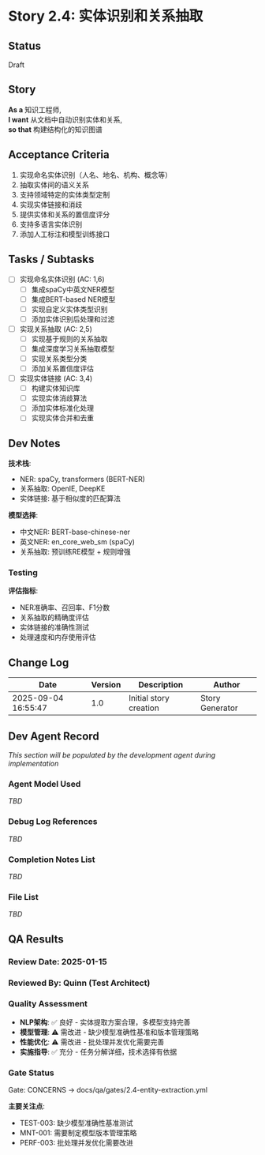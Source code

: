 # Story 2.4: 实体识别和关系抽取

## Status
Draft

## Story
**As a** 知识工程师,  
**I want** 从文档中自动识别实体和关系,  
**so that** 构建结构化的知识图谱

## Acceptance Criteria
1. 实现命名实体识别（人名、地名、机构、概念等）
2. 抽取实体间的语义关系
3. 支持领域特定的实体类型定制
4. 实现实体链接和消歧
5. 提供实体和关系的置信度评分
6. 支持多语言实体识别
7. 添加人工标注和模型训练接口

## Tasks / Subtasks
- [ ] 实现命名实体识别 (AC: 1,6)
  - [ ] 集成spaCy中英文NER模型
  - [ ] 集成BERT-based NER模型
  - [ ] 实现自定义实体类型识别
  - [ ] 添加实体识别后处理和过滤
- [ ] 实现关系抽取 (AC: 2,5)
  - [ ] 实现基于规则的关系抽取
  - [ ] 集成深度学习关系抽取模型
  - [ ] 实现关系类型分类
  - [ ] 添加关系置信度评估
- [ ] 实现实体链接 (AC: 3,4)
  - [ ] 构建实体知识库
  - [ ] 实现实体消歧算法
  - [ ] 添加实体标准化处理
  - [ ] 实现实体合并和去重

## Dev Notes
**技术栈**:
- NER: spaCy, transformers (BERT-NER)
- 关系抽取: OpenIE, DeepKE
- 实体链接: 基于相似度的匹配算法

**模型选择**:
- 中文NER: BERT-base-chinese-ner
- 英文NER: en_core_web_sm (spaCy)
- 关系抽取: 预训练RE模型 + 规则增强

### Testing
**评估指标**:
- NER准确率、召回率、F1分数
- 关系抽取的精确度评估
- 实体链接的准确性测试
- 处理速度和内存使用评估

## Change Log
| Date | Version | Description | Author |
|------|---------|-------------|--------|
| 2025-09-04 16:55:47 | 1.0 | Initial story creation | Story Generator |

## Dev Agent Record
*This section will be populated by the development agent during implementation*

### Agent Model Used
*TBD*

### Debug Log References
*TBD*

### Completion Notes List
*TBD*

### File List
*TBD*

## QA Results

### Review Date: 2025-01-15

### Reviewed By: Quinn (Test Architect)

### Quality Assessment
- **NLP架构**: ✅ 良好 - 实体提取方案合理，多模型支持完善
- **模型管理**: ⚠️ 需改进 - 缺少模型准确性基准和版本管理策略
- **性能优化**: ⚠️ 需改进 - 批处理并发优化需要完善
- **实施指导**: ✅ 充分 - 任务分解详细，技术选择有依据

### Gate Status

Gate: CONCERNS → docs/qa/gates/2.4-entity-extraction.yml

**主要关注点**:
- TEST-003: 缺少模型准确性基准测试
- MNT-001: 需要制定模型版本管理策略
- PERF-003: 批处理并发优化需要改进
